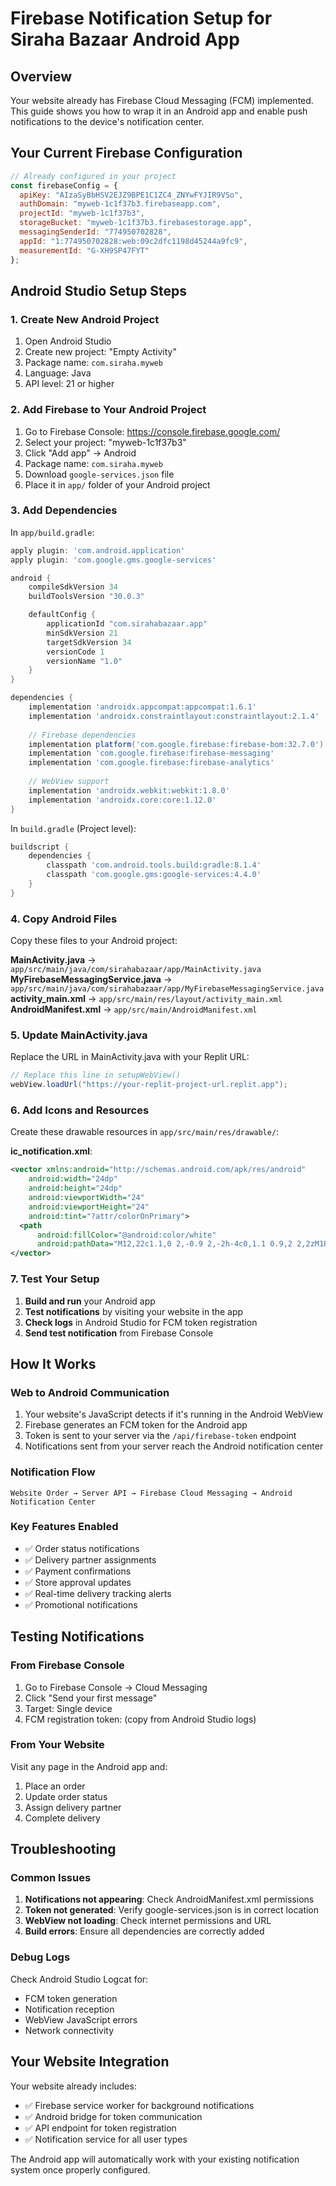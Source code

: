 # Firebase Notification Setup for Siraha Bazaar Android App

## Overview
Your website already has Firebase Cloud Messaging (FCM) implemented. This guide shows you how to wrap it in an Android app and enable push notifications to the device's notification center.

## Your Current Firebase Configuration
```javascript
// Already configured in your project
const firebaseConfig = {
  apiKey: "AIzaSyBbHSV2EJZ9BPE1C1ZC4_ZNYwFYJIR9VSo",
  authDomain: "myweb-1c1f37b3.firebaseapp.com",
  projectId: "myweb-1c1f37b3",
  storageBucket: "myweb-1c1f37b3.firebasestorage.app",
  messagingSenderId: "774950702828",
  appId: "1:774950702828:web:09c2dfc1198d45244a9fc9",
  measurementId: "G-XH9SP47FYT"
};
```

## Android Studio Setup Steps

### 1. Create New Android Project
1. Open Android Studio
2. Create new project: "Empty Activity"
3. Package name: `com.siraha.myweb`
4. Language: Java
5. API level: 21 or higher

### 2. Add Firebase to Your Android Project
1. Go to Firebase Console: https://console.firebase.google.com/
2. Select your project: "myweb-1c1f37b3"
3. Click "Add app" → Android
4. Package name: `com.siraha.myweb`
5. Download `google-services.json` file
6. Place it in `app/` folder of your Android project

### 3. Add Dependencies
In `app/build.gradle`:
```gradle
apply plugin: 'com.android.application'
apply plugin: 'com.google.gms.google-services'

android {
    compileSdkVersion 34
    buildToolsVersion "30.0.3"

    defaultConfig {
        applicationId "com.sirahabazaar.app"
        minSdkVersion 21
        targetSdkVersion 34
        versionCode 1
        versionName "1.0"
    }
}

dependencies {
    implementation 'androidx.appcompat:appcompat:1.6.1'
    implementation 'androidx.constraintlayout:constraintlayout:2.1.4'
    
    // Firebase dependencies
    implementation platform('com.google.firebase:firebase-bom:32.7.0')
    implementation 'com.google.firebase:firebase-messaging'
    implementation 'com.google.firebase:firebase-analytics'
    
    // WebView support
    implementation 'androidx.webkit:webkit:1.8.0'
    implementation 'androidx.core:core:1.12.0'
}
```

In `build.gradle` (Project level):
```gradle
buildscript {
    dependencies {
        classpath 'com.android.tools.build:gradle:8.1.4'
        classpath 'com.google.gms:google-services:4.4.0'
    }
}
```

### 4. Copy Android Files
Copy these files to your Android project:

**MainActivity.java** → `app/src/main/java/com/sirahabazaar/app/MainActivity.java`
**MyFirebaseMessagingService.java** → `app/src/main/java/com/sirahabazaar/app/MyFirebaseMessagingService.java`
**activity_main.xml** → `app/src/main/res/layout/activity_main.xml`
**AndroidManifest.xml** → `app/src/main/AndroidManifest.xml`

### 5. Update MainActivity.java
Replace the URL in MainActivity.java with your Replit URL:
```java
// Replace this line in setupWebView()
webView.loadUrl("https://your-replit-project-url.replit.app");
```

### 6. Add Icons and Resources
Create these drawable resources in `app/src/main/res/drawable/`:

**ic_notification.xml**:
```xml
<vector xmlns:android="http://schemas.android.com/apk/res/android"
    android:width="24dp"
    android:height="24dp"
    android:viewportWidth="24"
    android:viewportHeight="24"
    android:tint="?attr/colorOnPrimary">
  <path
      android:fillColor="@android:color/white"
      android:pathData="M12,22c1.1,0 2,-0.9 2,-2h-4c0,1.1 0.9,2 2,2zM18,16v-5c0,-3.07 -1.64,-5.64 -4.5,-6.32V4c0,-0.83 -0.67,-1.5 -1.5,-1.5s-1.5,0.67 -1.5,1.5v0.68C7.63,5.36 6,7.92 6,11v5l-2,2v1h16v-1l-2,-2z"/>
</vector>
```

### 7. Test Your Setup

1. **Build and run** your Android app
2. **Test notifications** by visiting your website in the app
3. **Check logs** in Android Studio for FCM token registration
4. **Send test notification** from Firebase Console

## How It Works

### Web to Android Communication
1. Your website's JavaScript detects if it's running in the Android WebView
2. Firebase generates an FCM token for the Android app
3. Token is sent to your server via the `/api/firebase-token` endpoint
4. Notifications sent from your server reach the Android notification center

### Notification Flow
```
Website Order → Server API → Firebase Cloud Messaging → Android Notification Center
```

### Key Features Enabled
- ✅ Order status notifications
- ✅ Delivery partner assignments
- ✅ Payment confirmations
- ✅ Store approval updates
- ✅ Real-time delivery tracking alerts
- ✅ Promotional notifications

## Testing Notifications

### From Firebase Console
1. Go to Firebase Console → Cloud Messaging
2. Click "Send your first message"
3. Target: Single device
4. FCM registration token: (copy from Android Studio logs)

### From Your Website
Visit any page in the Android app and:
1. Place an order
2. Update order status
3. Assign delivery partner
4. Complete delivery

## Troubleshooting

### Common Issues
1. **Notifications not appearing**: Check AndroidManifest.xml permissions
2. **Token not generated**: Verify google-services.json is in correct location
3. **WebView not loading**: Check internet permissions and URL
4. **Build errors**: Ensure all dependencies are correctly added

### Debug Logs
Check Android Studio Logcat for:
- FCM token generation
- Notification reception
- WebView JavaScript errors
- Network connectivity

## Your Website Integration
Your website already includes:
- ✅ Firebase service worker for background notifications
- ✅ Android bridge for token communication
- ✅ API endpoint for token registration
- ✅ Notification service for all user types

The Android app will automatically work with your existing notification system once properly configured.